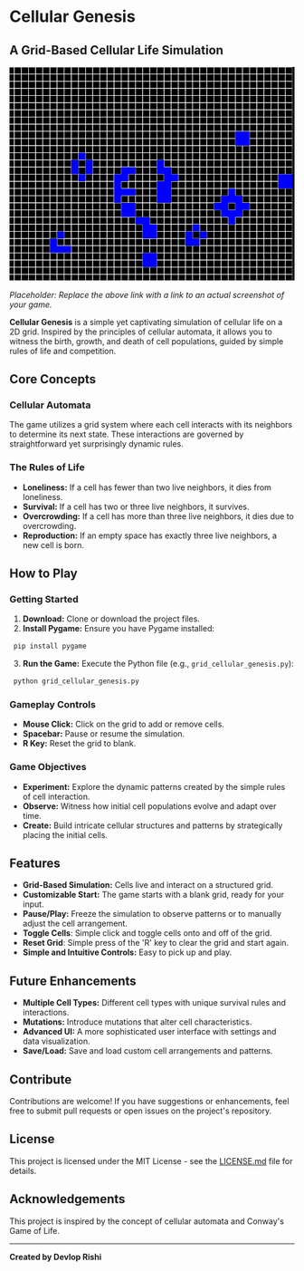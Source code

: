 # Cellular Genesis

## A Grid-Based Cellular Life Simulation

![Game Screenshot](https://github.com/DevlopRishi/Cellular-Genesis/blob/main/IMG_20250110_155255.jpg)

*Placeholder: Replace the above link with a link to an actual screenshot of your game.*

**Cellular Genesis** is a simple yet captivating simulation of cellular life on a 2D grid. Inspired by the principles of cellular automata, it allows you to witness the birth, growth, and death of cell populations, guided by simple rules of life and competition.

## Core Concepts

### Cellular Automata
The game utilizes a grid system where each cell interacts with its neighbors to determine its next state. These interactions are governed by straightforward yet surprisingly dynamic rules.

### The Rules of Life

-   **Loneliness:** If a cell has fewer than two live neighbors, it dies from loneliness.
-   **Survival:** If a cell has two or three live neighbors, it survives.
-   **Overcrowding:** If a cell has more than three live neighbors, it dies due to overcrowding.
-   **Reproduction:** If an empty space has exactly three live neighbors, a new cell is born.

## How to Play

### Getting Started
1.  **Download:** Clone or download the project files.
2.  **Install Pygame:** Ensure you have Pygame installed:
   ```bash
    pip install pygame
   ```
3.  **Run the Game:** Execute the Python file (e.g., `grid_cellular_genesis.py`):
   ```bash
    python grid_cellular_genesis.py
   ```

### Gameplay Controls

-   **Mouse Click:** Click on the grid to add or remove cells.
-   **Spacebar:** Pause or resume the simulation.
-  **R Key:** Reset the grid to blank.

### Game Objectives

-   **Experiment:** Explore the dynamic patterns created by the simple rules of cell interaction.
-   **Observe:** Witness how initial cell populations evolve and adapt over time.
-   **Create:** Build intricate cellular structures and patterns by strategically placing the initial cells.

## Features

*   **Grid-Based Simulation:** Cells live and interact on a structured grid.
*   **Customizable Start:** The game starts with a blank grid, ready for your input.
*   **Pause/Play:** Freeze the simulation to observe patterns or to manually adjust the cell arrangement.
*   **Toggle Cells**: Simple click and toggle cells onto and off of the grid.
*   **Reset Grid**: Simple press of the 'R' key to clear the grid and start again.
*   **Simple and Intuitive Controls:**  Easy to pick up and play.

## Future Enhancements

-   **Multiple Cell Types:** Different cell types with unique survival rules and interactions.
-   **Mutations:** Introduce mutations that alter cell characteristics.
-   **Advanced UI:** A more sophisticated user interface with settings and data visualization.
-   **Save/Load:** Save and load custom cell arrangements and patterns.

## Contribute

Contributions are welcome! If you have suggestions or enhancements, feel free to submit pull requests or open issues on the project's repository.

## License

This project is licensed under the MIT License - see the [LICENSE.md](LICENSE.md) file for details.

## Acknowledgements

This project is inspired by the concept of cellular automata and Conway's Game of Life.

---

**Created by Devlop Rishi**
